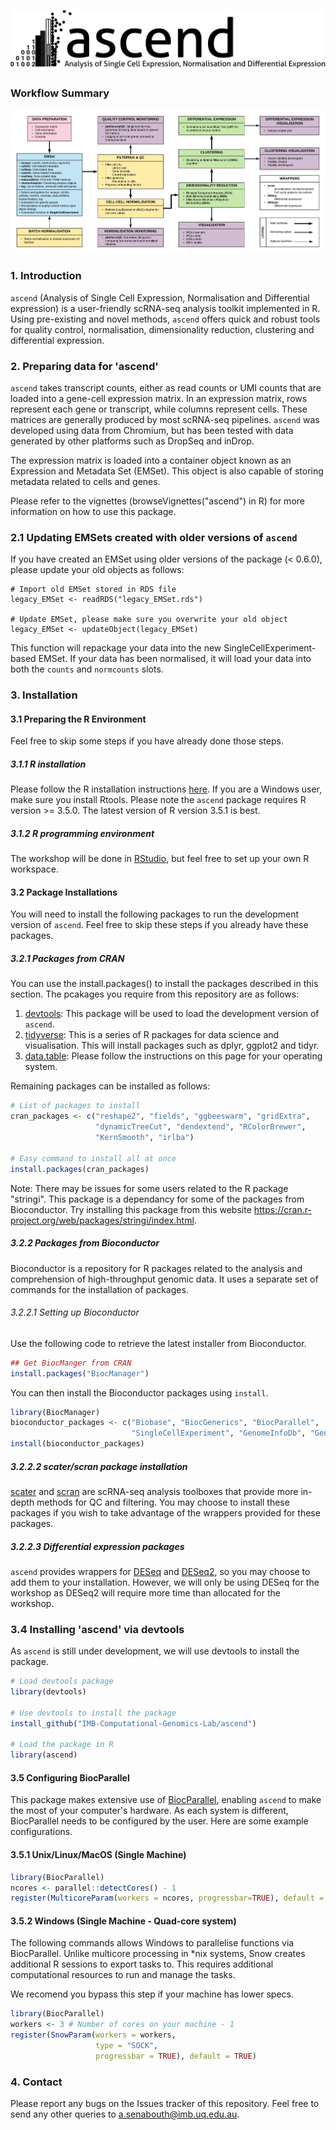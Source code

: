 ![alt text](ascend_banner.png?raw=true "ascend - Analysis of Single Cell Expression, Normalisation and Differential expression")
### Workflow Summary
![alt text](workflow.png?raw=true "ascend workflow summary")

### 1. Introduction
`ascend` (Analysis of Single Cell Expression, Normalisation and Differential expression) is a user-friendly scRNA-seq analysis toolkit implemented in R. Using pre-existing and novel methods, `ascend` offers quick and robust tools for quality control, normalisation, dimensionality reduction, clustering and differential expression.

### 2. Preparing data for 'ascend'
`ascend` takes transcript counts, either as read counts or UMI counts that are
loaded into a gene-cell expression matrix. In an expression matrix, rows
represent each gene or transcript, while columns represent cells. These matrices
are generally produced by most scRNA-seq pipelines. `ascend` was developed using
data from Chromium, but has been tested with data generated by other platforms
such as DropSeq and inDrop.

The expression matrix is loaded into a container object known as an Expression
and Metadata Set (EMSet). This object is also capable of storing metadata
related to cells and genes.

Please refer to the vignettes (browseVignettes("ascend") in R) for more information on how to use this package.


### 2.1 Updating EMSets created with older versions of `ascend`
If you have created an EMSet using older versions of the package (< 0.6.0),
please update your old objects as follows:

```{r}
# Import old EMSet stored in RDS file
legacy_EMSet <- readRDS("legacy_EMSet.rds")

# Update EMSet, please make sure you overwrite your old object
legacy_EMSet <- updateObject(legacy_EMSet)

```

This function will repackage your data into the new SingleCellExperiment-based
EMSet. If your data has been normalised, it will load your data into both the
`counts` and `normcounts` slots.

### 3. Installation
#### 3.1 Preparing the R Environment
Feel free to skip some steps if you have already done those steps.

##### 3.1.1 R installation
Please follow the R installation instructions [here](https://mirror.aarnet.edu.au/pub/CRAN/).
If you are a Windows user, make sure you install Rtools. Please note the `ascend`
package requires R version >= 3.5.0. The latest version of R version 3.5.1 is
best.

##### 3.1.2 R programming environment
The workshop will be done in [RStudio](https://www.rstudio.com/products/rstudio/download/),
but feel free to set up your own R workspace.

#### 3.2 Package Installations
You will need to install the following packages to run the development version
of `ascend`. Feel free to skip these steps if you already have these packages.

##### 3.2.1 Packages from CRAN
You can use the install.packages() to install the packages described in this
section. The pcakages you require from this repository are as follows:

1. [devtools](https://cran.r-project.org/web/packages/devtools/index.html): This
package will be used to load the development version of `ascend`.
2. [tidyverse](https://www.tidyverse.org/): This is a series of R packages
for data science and visualisation. This will install packages such as dplyr,
ggplot2 and tidyr.
3. [data.table](https://github.com/Rdatatable/data.table/wiki/Installation):
Please follow the instructions on this page for your operating system.

Remaining packages can be installed as follows:

```r
# List of packages to install
cran_packages <- c("reshape2", "fields", "ggbeeswarm", "gridExtra",
                   "dynamicTreeCut", "dendextend", "RColorBrewer", 
                   "KernSmooth", "irlba")

# Easy command to install all at once
install.packages(cran_packages)
```

Note:
There may be issues for some users related to the R package "stringi". This package is a dependancy for some of the packages from Bioconductor. Try installing this package from this website https://cran.r-project.org/web/packages/stringi/index.html.

##### 3.2.2 Packages from Bioconductor
Bioconductor is a repository for R packages  related to the analysis and
comprehension of high-throughput genomic data. It uses a separate set of
commands for the installation of packages.

###### 3.2.2.1 Setting up Bioconductor
Use the following code to retrieve the latest installer from Bioconductor.

```r
## Get BiocManger from CRAN
install.packages("BiocManager")

```

You can then install the Bioconductor packages using `install`.

```r
library(BiocManager)
bioconductor_packages <- c("Biobase", "BiocGenerics", "BiocParallel",
                           "SingleCellExperiment", "GenomeInfoDb", "GenomeInfoDbData")
install(bioconductor_packages)
```

##### 3.2.2.2 scater/scran package installation
[scater](https://bioconductor.org/packages/devel/bioc/html/scater.html) and [scran](https://bioconductor.org/packages/devel/bioc/html/scran.html) are scRNA-seq analysis toolboxes that provide more in-depth methods for QC and filtering. You may choose to install these packages if you wish to take advantage of the wrappers provided for these packages.

##### 3.2.2.3 Differential expression packages
`ascend` provides wrappers for [DESeq](https://bioconductor.org/packages/release/bioc/html/DESeq.html)
and [DESeq2](https://bioconductor.org/packages/release/bioc/html/DESeq2.html),
so you may choose to add them to your installation. However, we will only be
using DESeq for the workshop as DESeq2 will require more time than allocated
for the workshop.

### 3.4 Installing 'ascend' via devtools
As `ascend` is still under development, we will use devtools to install the
package.

```r
# Load devtools package
library(devtools)

# Use devtools to install the package
install_github("IMB-Computational-Genomics-Lab/ascend")

# Load the package in R
library(ascend)
```

#### 3.5 Configuring BiocParallel
This package makes extensive use of [BiocParallel](http://bioconductor.org/packages/release/bioc/html/BiocParallel.html), enabling `ascend` to make the most of your computer's hardware. As each system is different, BiocParallel needs to be configured by the user. Here are some example configurations.

#### 3.5.1 Unix/Linux/MacOS (Single Machine)
```r
library(BiocParallel)
ncores <- parallel::detectCores() - 1
register(MulticoreParam(workers = ncores, progressbar=TRUE), default = TRUE)
```

#### 3.5.2 Windows (Single Machine - Quad-core system)
The following commands allows Windows to parallelise functions via BiocParallel.
Unlike multicore processing in *nix systems, Snow creates additional R sessions
to export tasks to. This requires additional computational resources to run and
manage the tasks.

We recomend you bypass this step if your machine has lower specs.

```r
library(BiocParallel)
workers <- 3 # Number of cores on your machine - 1
register(SnowParam(workers = workers,
                   type = "SOCK",
                   progressbar = TRUE), default = TRUE)
```

### 4. Contact
Please report any bugs on the Issues tracker of this repository. Feel free to send any other queries to a.senabouth@imb.uq.edu.au.
